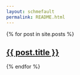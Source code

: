```yaml
---
layout: schmefault
permalink: README.html
---
```

{% for post in site.posts %}
  <article>
    <h2>
        <a href="{{ site.url }}/{{ post.url }}">
            {{ post.title }}
        </a>
    </h2>
  </article>
{% endfor %}
